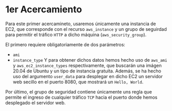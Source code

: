 # 1er Acercamiento
Para este primer acercamineto, usaremos únicamente una instancia de EC2, que corresponde con el recurso `aws_instance` y un grupo de seguirdad para permitir el tráfico `HTTP` a dicho máquina (`aws_security_group`). 

El primero requiere obligatoriamente de dos parámetros:
* `ami`
* `instance_type`
Y para obtener dichos datos hemos hecho uso de `aws_ami` y `aws_ec2_instance_types` respectivamente, que buscarán una imágen 20.04 de Ubuntu y un tipo de instancia gratuita.
Además, se ha hecho uso del argumento `user_data` para desplegar en dicho EC2 un servidor web secillo en el puerto 8080, que mostrará un `Hello, World`. 

Por último, el grupo de seguridad contiene únicamente uns regla que permite el ingreso de cualquier tráfico `TCP` hacia el puerto donde hemos desplegado el servidor web.